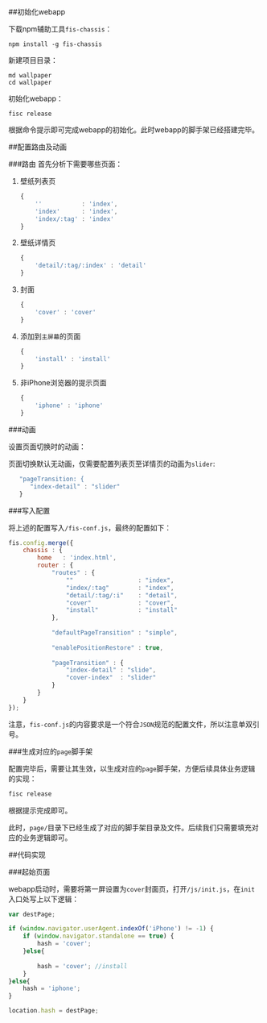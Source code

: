 ##初始化webapp

下载npm辅助工具`fis-chassis`：

```
npm install -g fis-chassis
```

新建项目目录：

```
md wallpaper
cd wallpaper
```

初始化webapp：

```
fisc release
```

根据命令提示即可完成webapp的初始化。此时webapp的脚手架已经搭建完毕。


##配置路由及动画

###路由
首先分析下需要哪些页面：

1. 壁纸列表页

   ```javascript
   {
       ''           : 'index',
       'index'      : 'index',
       'index/:tag' : 'index'
   }
   ```

2. 壁纸详情页

   ```javascript
   {
       'detail/:tag/:index' : 'detail'
   }
   ```

3. 封面

   ```javascript
   {
       'cover' : 'cover'
   }
   ```

4. 添加到`主屏幕`的页面

   ```javascript
   {
       'install' : 'install'
   }
   ```


5. 非iPhone浏览器的提示页面

   ```javascript
   {
       'iphone' : 'iphone'
   }
   ```

###动画

设置页面切换时的动画：

页面切换默认无动画，仅需要配置列表页至详情页的动画为`slider`:

```javascript
   "pageTransition: {
      "index-detail" : "slider"
   }
```

###写入配置

将上述的配置写入`/fis-conf.js`，最终的配置如下：

```javascript
fis.config.merge({
    chassis : {
		home   : 'index.html',
		router : {
			"routes" : {
				""                  : "index",
				"index/:tag"        : "index",
				"detail/:tag/:i"    : "detail",
				"cover"             : "cover",
				"install"           : "install"
			},
			
			"defaultPageTransition" : "simple",
			
			"enablePositionRestore" : true,
			
			"pageTransition" : {
				"index-detail" : "slide",
				"cover-index"  : "slider"
			}
		}
	}
});
```

注意，`fis-conf.js`的内容要求是一个符合`JSON`规范的配置文件，所以注意单双引号。


###生成对应的`page`脚手架

配置完毕后，需要让其生效，以生成对应的`page`脚手架，方便后续具体业务逻辑的实现：

```javascript
fisc release
```

根据提示完成即可。

此时，`page/`目录下已经生成了对应的脚手架目录及文件。后续我们只需要填充对应的业务逻辑即可。


##代码实现

###起始页面

webapp启动时，需要将第一屏设置为`cover`封面页，打开`/js/init.js`，在`init`入口处写上以下逻辑：
```javascript
var destPage;

if (window.navigator.userAgent.indexOf('iPhone') != -1) {
	if (window.navigator.standalone == true) {
		hash = 'cover';
	}else{
				
		hash = 'cover'; //install
	}
}else{
	hash = 'iphone';
}

location.hash = destPage;
```




